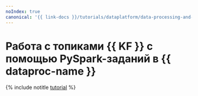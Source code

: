 ```yaml
---
noIndex: true
canonical: '{{ link-docs }}/tutorials/dataplatform/data-processing-and-kafka'
---
```


# Работа с топиками {{ KF }} с помощью PySpark-заданий в {{ dataproc-name }}

{% include notitle [tutorial](../../_tutorials/dataplatform/data-processing/data-processing-and-kafka.md) %}
